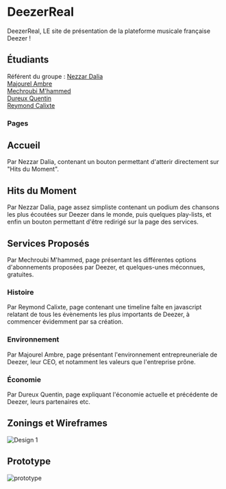# DeezerReal

DeezerReal, LE site de présentation de la plateforme musicale française Deezer !

## Étudiants
Référent du groupe : [Nezzar Dalia ](mailto:dalia.nezzar@edu.univ-fcomte.fr?subject=SAE_1_05_06)<br>
[Majourel Ambre ](mailto:ambre.majourel@edu.univ-fcomte.fr?subject=SAE_1_05_06)<br>
[Mechroubi M'hammed ](mailto:m_hammed.mechroubi@edu.univ-fcomte.fr?subject=SAE_1_05_06)<br>
[Dureux Quentin ](mailto:quentin.dureux@edu.univ-fcomte.fr?subject=SAE_1_05_06)<br>
[Reymond Calixte ](mailto:calixte.reymond@edu.univ-fcomte.fr?subject=SAE_1_05_06)

### Pages
## Accueil
Par Nezzar Dalia, contenant un bouton permettant d'atterir directement sur "Hits du Moment".

## Hits du Moment
Par Nezzar Dalia, page assez simpliste contenant un podium des chansons les plus écoutées sur Deezer dans le monde, puis quelques play-lists, et enfin un bouton permettant d'être redirigé sur la page des services.

## Services Proposés
Par Mechroubi M'hammed, page présentant les différentes options d'abonnements proposées par Deezer, et quelques-unes méconnues, gratuites.

### Histoire
Par Reymond Calixte, page contenant une timeline faîte en javascript relatant de tous les évènements les plus importants de Deezer, à commencer évidemment par sa création.

### Environnement
Par Majourel Ambre, page présentant l'environnement entrepreuneriale de Deezer, leur CEO, et notamment les valeurs que l'entreprise prône.

### Économie
Par Dureux Quentin, page expliquant l'économie actuelle et précédente de Deezer, leurs partenaires etc.

## Zonings et Wireframes
![Design 1](https://user-images.githubusercontent.com/113182098/194514197-94dfa3ad-d6bd-4ef3-97ee-386da8fb9e82.png)

## Prototype
![prototype](https://user-images.githubusercontent.com/113182098/194514554-7b706ef7-e9e2-4e50-8928-f09b07f8813f.png)

